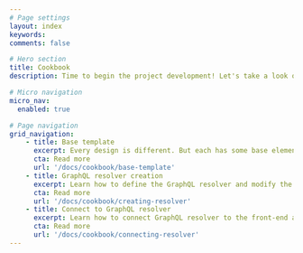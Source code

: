 ```yaml
---
# Page settings
layout: index
keywords:
comments: false

# Hero section
title: Cookbook
description: Time to begin the project development! Let's take a look on our recommendations on real project development. From the base-template creation to the component architecture and most common code-review mistakes.

# Micro navigation
micro_nav:
  enabled: true

# Page navigation
grid_navigation:
    - title: Base template
      excerpt: Every design is different. But each has some base elements it is build out of. These base elements, common styles, resets are called project's "base-template".
      cta: Read more
      url: '/docs/cookbook/base-template'
    - title: GraphQL resolver creation
      excerpt: Learn how to define the GraphQL resolver and modify the schema in Magento 2!
      cta: Read more
      url: '/docs/cookbook/creating-resolver'
    - title: Connect to GraphQL resolver
      excerpt: Learn how to connect GraphQL resolver to the front-end and make the data request.
      cta: Read more
      url: '/docs/cookbook/connecting-resolver'
---
```

